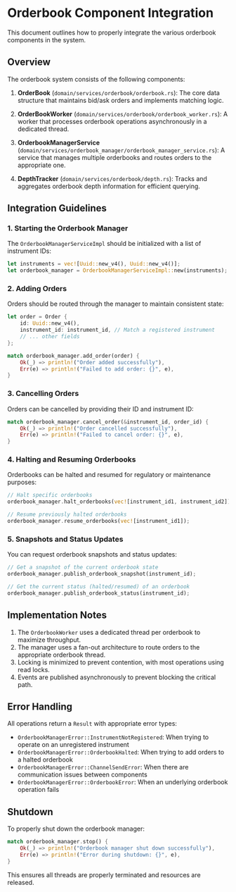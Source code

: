 # Orderbook Component Integration

This document outlines how to properly integrate the various orderbook components in the system.

## Overview

The orderbook system consists of the following components:

1. **OrderBook** (`domain/services/orderbook/orderbook.rs`): The core data structure that maintains bid/ask orders and implements matching logic.

2. **OrderBookWorker** (`domain/services/orderbook/orderbook_worker.rs`): A worker that processes orderbook operations asynchronously in a dedicated thread.

3. **OrderbookManagerService** (`domain/services/orderbook_manager/orderbook_manager_service.rs`): A service that manages multiple orderbooks and routes orders to the appropriate one.

4. **DepthTracker** (`domain/services/orderbook/depth.rs`): Tracks and aggregates orderbook depth information for efficient querying.

## Integration Guidelines

### 1. Starting the Orderbook Manager

The `OrderbookManagerServiceImpl` should be initialized with a list of instrument IDs:

```rust
let instruments = vec![Uuid::new_v4(), Uuid::new_v4()];
let orderbook_manager = OrderbookManagerServiceImpl::new(instruments);
```

### 2. Adding Orders

Orders should be routed through the manager to maintain consistent state:

```rust
let order = Order {
    id: Uuid::new_v4(),
    instrument_id: instrument_id, // Match a registered instrument
    // ... other fields
};

match orderbook_manager.add_order(order) {
    Ok(_) => println!("Order added successfully"),
    Err(e) => println!("Failed to add order: {}", e),
}
```

### 3. Cancelling Orders

Orders can be cancelled by providing their ID and instrument ID:

```rust
match orderbook_manager.cancel_order(&instrument_id, order_id) {
    Ok(_) => println!("Order cancelled successfully"),
    Err(e) => println!("Failed to cancel order: {}", e),
}
```

### 4. Halting and Resuming Orderbooks

Orderbooks can be halted and resumed for regulatory or maintenance purposes:

```rust
// Halt specific orderbooks
orderbook_manager.halt_orderbooks(vec![instrument_id1, instrument_id2]);

// Resume previously halted orderbooks
orderbook_manager.resume_orderbooks(vec![instrument_id1]);
```

### 5. Snapshots and Status Updates

You can request orderbook snapshots and status updates:

```rust
// Get a snapshot of the current orderbook state
orderbook_manager.publish_orderbook_snapshot(instrument_id);

// Get the current status (halted/resumed) of an orderbook
orderbook_manager.publish_orderbook_status(instrument_id);
```

## Implementation Notes

1. The `OrderbookWorker` uses a dedicated thread per orderbook to maximize throughput.
2. The manager uses a fan-out architecture to route orders to the appropriate orderbook thread.
3. Locking is minimized to prevent contention, with most operations using read locks.
4. Events are published asynchronously to prevent blocking the critical path.

## Error Handling

All operations return a `Result` with appropriate error types:

- `OrderbookManagerError::InstrumentNotRegistered`: When trying to operate on an unregistered instrument
- `OrderbookManagerError::OrderbookHalted`: When trying to add orders to a halted orderbook
- `OrderbookManagerError::ChannelSendError`: When there are communication issues between components
- `OrderbookManagerError::OrderbookError`: When an underlying orderbook operation fails

## Shutdown

To properly shut down the orderbook manager:

```rust
match orderbook_manager.stop() {
    Ok(_) => println!("Orderbook manager shut down successfully"),
    Err(e) => println!("Error during shutdown: {}", e),
}
```

This ensures all threads are properly terminated and resources are released. 